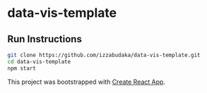 # data-vis-template

## Run Instructions
```sh
git clone https://github.com/izzabudaka/data-vis-template.git
cd data-vis-template
npm start
```

This project was bootstrapped with [Create React App](https://github.com/facebookincubator/create-react-app).

